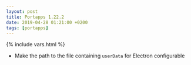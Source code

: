 ```yaml
---
layout: post
title: Portapps 1.22.2
date: 2019-04-28 01:21:00 +0200
tags: [portapps]
---
```

{% include vars.html %}

* Make the path to the file containing `userData` for Electron configurable
